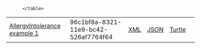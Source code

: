 <table class="list" width="100%">
<tr>
                <td><a href="AllergyIntolerance-96c1bf8a-8321-11e9-bc42-526af7764f64.html">AllergyIntolerance example 1</a></td>
                <td>96c1bf8a-8321-11e9-bc42-526af7764f64</td>
                <td><a href="AllergyIntolerance-96c1bf8a-8321-11e9-bc42-526af7764f64.xml.html">XML</a></td>
                <td><a href="AllergyIntolerance-96c1bf8a-8321-11e9-bc42-526af7764f64.json.html">JSON</a></td>
                <td><a href="AllergyIntolerance-96c1bf8a-8321-11e9-bc42-526af7764f64.ttl.html">Turtle</a></td>
                <td></td>
            </tr>

          </table>